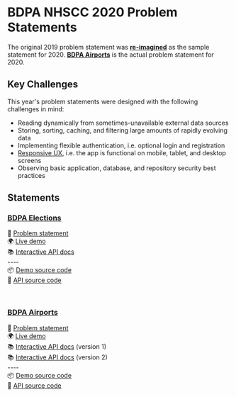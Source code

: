 # BDPA NHSCC 2020 Problem Statements

The original 2019 problem statement was [**re-imagined**](/2019/elections) as
the sample statement for 2020. [**BDPA Airports**](/2020/airports) is the actual
problem statement for 2020.

## Key Challenges

This year's problem statements were designed with the following challenges in
mind:

- Reading dynamically from sometimes-unavailable external data sources
- Storing, sorting, caching, and filtering large amounts of rapidly evolving
  data
- Implementing flexible authentication, i.e. optional login and registration
- [Responsive UX](https://en.wikipedia.org/wiki/Responsive_web_design), i.e. the
  app is functional on mobile, tablet, and desktop screens
- Observing basic application, database, and repository security best practices

## Statements

<!-- prettier-ignore-start -->

### [**BDPA Elections**](/2019/elections)

📑 [Problem statement](/2019/elections)  
🌍 [Live demo](https://elections.solutions.hscc.bdpa.org)  
📚 [Interactive API docs](https://hscc4cfe8be7.docs.apiary.io/)  
\-\-\-\-  
📦 [Demo source code](https://github.com/nhscc/elections.solutions.hscc.bdpa.org)  
🎒 [API source code](https://github.com/nhscc/elections.api.hscc.bdpa.org)

<br />

### [**BDPA Airports**](/2020/airports)

📑 [Problem statement](/2020/airports)  
🌍 [Live demo](https://airports.solutions.hscc.bdpa.org)  
📚 [Interactive API docs](https://hsccdfbb7244.docs.apiary.io/) (version 1)  
📚 [Interactive API docs](https://hscc210ff8c0.docs.apiary.io/) (version 2)  
\-\-\-\-  
📦 [Demo source code](https://github.com/nhscc/airports.solutions.hscc.bdpa.org)  
🎒 [API source code](https://github.com/nhscc/airports.api.hscc.bdpa.org)

<br />

<!-- prettier-ignore-end -->
